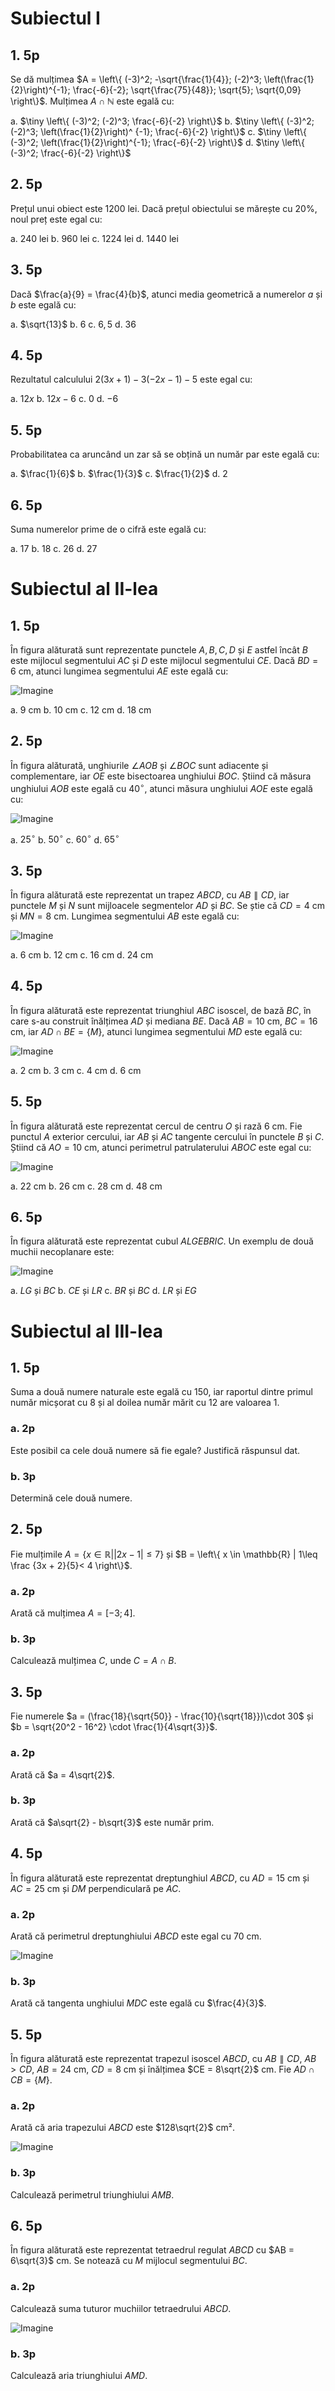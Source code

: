 # Subiectul I

## 1. 5p

Se dă mulțimea $A  =  \left\{ (-3)^2; -\sqrt{\frac{1}{4}}; (-2)^3; \left(\frac{1}{2}\right)^{-1}; \frac{-6}{-2}; \sqrt{\frac{75}{48}}; \sqrt{5}; \sqrt{0,09} \right\}$.
 Mulțimea $A \cap \mathbb{N}$ este egală cu:

a. $\tiny \left\{ (-3)^2; (-2)^3; \frac{-6}{-2} \right\}$
b. $\tiny \left\{ (-3)^2; (-2)^3;  \left(\frac{1}{2}\right)^ {-1}; \frac{-6}{-2} \right\}$
c. $\tiny \left\{ (-3)^2; \left(\frac{1}{2}\right)^{-1}; \frac{-6}{-2} \right\}$
d. $\tiny \left\{ (-3)^2; \frac{-6}{-2} \right\}$

## 2. 5p

Prețul unui obiect este 1200 lei. Dacă prețul obiectului se mărește cu 20%, noul preț este egal cu:

a. 240 lei
b. 960 lei
c. 1224 lei
d. 1440 lei

## 3. 5p

Dacă $\frac{a}{9} = \frac{4}{b}$, atunci media geometrică a numerelor $a$ și $b$ este egală cu:

a. $\sqrt{13}$
b. $6$
c. $6,5$
d. $36$

## 4. 5p

Rezultatul calculului $2(3x+1)-3(-2x-1)-5$ este egal cu:

a. $12x$
b. $12x-6$
c. $0$
d. $-6$

## 5. 5p

Probabilitatea ca aruncând un zar să se obțină un număr par este egală cu:

a. $\frac{1}{6}$
b. $\frac{1}{3}$
c. $\frac{1}{2}$
d. $2$

## 6. 5p

Suma numerelor prime de o cifră este egală cu:

a. $17$
b. $18$
c. $26$
d. $27$

# Subiectul al II-lea

## 1. 5p

În figura alăturată sunt reprezentate punctele $A, B, C, D$ și $E$ astfel încât $B$ este mijlocul segmentului $AC$ și $D$ este mijlocul segmentului $CE$. Dacă $BD = 6$ cm, atunci lungimea segmentului $AE$ este egală cu:

![Imagine](img/2-1.png)

a. $9$ cm
b. $10$ cm
c. $12$ cm
d. $18$ cm

## 2. 5p

În figura alăturată, unghiurile $\angle AOB$ și $\angle BOC$ sunt adiacente și complementare, iar $OE$ este bisectoarea unghiului $BOC$. Știind că măsura unghiului $AOB$ este egală cu $40^\circ$, atunci măsura unghiului $AOE$ este egală cu:

![Imagine](img/2-2.png)

a. $25^\circ$
b. $50^\circ$
c. $60^\circ$
d. $65^\circ$

## 3. 5p

În figura alăturată este reprezentat un trapez $ABCD$, cu $AB \parallel CD$, iar punctele $M$ și $N$ sunt mijloacele segmentelor $AD$ și $BC$. Se știe că $CD = 4$ cm și $MN = 8$ cm. Lungimea segmentului $AB$ este egală cu:

![Imagine](img/2-3.png)

a. $6$ cm
b. $12$ cm
c. $16$ cm
d. $24$ cm

## 4. 5p

În figura alăturată este reprezentat triunghiul $ABC$ isoscel, de bază $BC$, în care s-au construit înălțimea $AD$ și mediana $BE$. Dacă $AB = 10$ cm, $BC = 16$ cm, iar $AD \cap BE = \{M\}$, atunci lungimea segmentului $MD$ este egală cu:

![Imagine](img/2-4.png)

a. $2$ cm
b. $3$ cm
c. $4$ cm
d. $6$ cm

## 5. 5p

În figura alăturată este reprezentat cercul de centru $O$ și rază $6$ cm. Fie punctul $A$ exterior cercului, iar $AB$ și $AC$ tangente cercului în punctele $B$ și $C$. Știind că $AO = 10$ cm, atunci perimetrul patrulaterului $ABOC$ este egal cu:

![Imagine](img/2-5.png)

a. $22$ cm
b. $26$ cm
c. $28$ cm
d. $48$ cm

## 6. 5p

În figura alăturată este reprezentat cubul $ALGEBRIC$. Un exemplu de două muchii necoplanare este:

![Imagine](img/2-6.png)

a. $LG$ și $BC$
b. $CE$ și $LR$
c. $BR$ și $BC$
d. $LR$ și $EG$

# Subiectul al III-lea

## 1. 5p

Suma a două numere naturale este egală cu 150, iar raportul dintre primul număr micșorat cu 8 și al doilea număr mărit cu 12 are valoarea 1.

### a. 2p

Este posibil ca cele două numere să fie egale? Justifică răspunsul dat.

### b. 3p

Determină cele două numere.

## 2. 5p

Fie mulțimile $A = \left\{ x \in \mathbb{R} | |2x - 1| \leq 7 \right\}$ și $B = \left\{ x \in \mathbb{R} | 1\leq \frac {3x + 2}{5}< 4 \right\}$.

### a. 2p

Arată că mulțimea $A = [-3;4]$.

### b. 3p

Calculează mulțimea $C$, unde $C = A \cap B$.

## 3. 5p

Fie numerele $a = (\frac{18}{\sqrt{50}} - \frac{10}{\sqrt{18}})\cdot 30$ și $b = \sqrt{20^2 - 16^2} \cdot \frac{1}{4\sqrt{3}}$.

### a. 2p

Arată că $a = 4\sqrt{2}$.

### b. 3p

Arată că $a\sqrt{2} - b\sqrt{3}$ este număr prim.

## 4. 5p

În figura alăturată este reprezentat dreptunghiul $ABCD$, cu $AD = 15$ cm și $AC = 25$ cm și $DM$ perpendiculară pe $AC$.

### a. 2p

Arată că perimetrul dreptunghiului $ABCD$ este egal cu 70 cm.

![Imagine](img/3-4.png)

### b. 3p

Arată că tangenta unghiului $MDC$ este egală cu $\frac{4}{3}$.

## 5. 5p

În figura alăturată este reprezentat trapezul isoscel $ABCD$, cu $AB \parallel CD$, $AB > CD$, $AB = 24$ cm, $CD = 8$ cm și înălțimea $CE = 8\sqrt{2}$ cm. Fie $AD \cap CB = \{M\}$.

### a. 2p

Arată că aria trapezului $ABCD$ este $128\sqrt{2}$ cm².

![Imagine](img/3-5.png)

### b. 3p

Calculează perimetrul triunghiului $AMB$.

## 6. 5p

În figura alăturată este reprezentat tetraedrul regulat $ABCD$ cu $AB = 6\sqrt{3}$ cm. Se notează cu $M$ mijlocul segmentului $BC$.

### a. 2p

Calculează suma tuturor muchiilor tetraedrului $ABCD$.

![Imagine](img/3-6.png)

### b. 3p

Calculează aria triunghiului $AMD$.
